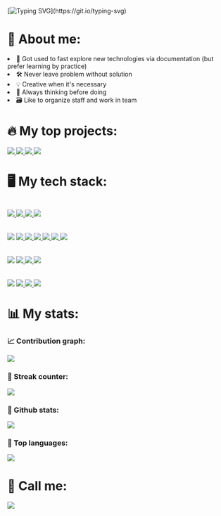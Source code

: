 [![Typing SVG](https://readme-typing-svg.herokuapp.com?font=Fira+Code&size=38&duration=4200&pause=49&color=FFFFFF&background=831010&center=true&vCenter=true&width=1000&height=300&lines=Hello%2C+my+name+is+Michael+Goldberg!;Welcome+to+my+GitHub+profile!)](https://git.io/typing-svg)

<h1>💁 About me: </h1>

 <li>📃 Got used to fast explore new technologies via documentation (but prefer learning by practice) </li> 

 <li>🛠️ Never leave problem without solution </li>
 
 <li>💡 Creative when it's necessary </li>
 
 <li>🤔 Always thinking before doing </li>
 
 <li>🗃️ Like to organize staff and work in team </li>

<h1>🔥 My top projects: </h1>

<a href="https://github.com/An9rewRyan/Securepass-project">
 <img src="https://github-readme-stats.vercel.app/api/pin/?username=An9rewRyan&repo=Securepass-project&bg_color=0d1117&icon_color=E50914&text_color=ffffff&title_color=ffffff&hide_border=true">
</a>

<a href="https://github.com/An9rewRyan/Gamers-Gazette-golang-backend-api">
 <img src="https://github-readme-stats.vercel.app/api/pin/?username=An9rewRyan&repo=Gamers-Gazette-golang-backend-api&bg_color=0d1117&icon_color=E50914&text_color=ffffff&title_color=ffffff&hide_border=true">
</a>  

<a href="https://github.com/An9rewRyan/Gamers-Gazette-frontend-react">
 <img src="https://github-readme-stats.vercel.app/api/pin/?username=An9rewRyan&repo=Gamers-Gazette-frontend-react&bg_color=0d1117&icon_color=E50914&text_color=ffffff&title_color=ffffff&hide_border=true">
</a>

<a href="https://github.com/An9rewRyan/golang_game_news_parser">
 <img src="https://github-readme-stats.vercel.app/api/pin/?username=An9rewRyan&repo=golang_game_news_parser&bg_color=0d1117&icon_color=E50914&text_color=ffffff&title_color=ffffff&hide_border=true">
</a>

<h1>🖥️ My tech stack: </h1>
</br>
<a href="https://www.postgresql.org/">
 <img src="https://img.shields.io/badge/postgres-%23316192.svg?style=for-the-badge&logo=postgresql&logoColor=white">
</a>

<a href="https://www.docker.com/"> 
 <img src="https://img.shields.io/badge/docker-%230db7ed.svg?style=for-the-badge&logo=docker&logoColor=white">
</a>

<a href="https://www.github.com/">
 <img src="https://img.shields.io/badge/git-%23F05033.svg?style=for-the-badge&logo=git&logoColor=white">
</a>

<a href ="https://ubuntu.com/blog/tag/ubuntu-20-04">
 <img src="https://img.shields.io/badge/Ubuntu-E95420?style=for-the-badge&logo=ubuntu&logoColor=white">
</a>

</br>
</br>
</br>

<img src="https://img.shields.io/badge/python-3670A0?style=for-the-badge&logo=python&logoColor=ffdd54">
<a href="https://www.djangoproject.com/">
 <img src="https://img.shields.io/badge/django-%23092E20.svg?style=for-the-badge&logo=django&logoColor=white">
</a>

<a href="https://www.django-rest-framework.org/">
 <img src="https://img.shields.io/badge/DJANGO-REST-ff1709?style=for-the-badge&logo=django&logoColor=white&color=ff1709&labelColor=gray">
</a>

<a href="https://selenium-python.readthedocs.io/">
 <img src="https://img.shields.io/badge/-selenium-%43B02A?style=for-the-badge&logo=selenium&logoColor=white">
</a>

<a href="https://channels.readthedocs.io/en/stable/">
 <img src="https://img.shields.io/badge/Django_Channels-v3.0.5-5d8d5d">
</a>

<a href="https://django-allauth.readthedocs.io/en/latest/">
 <img src="https://img.shields.io/badge/Django_Allauth-v0.43.0-b4d6ad">
</a>

<a href="https://scrapy.org/">
 <img src="https://img.shields.io/badge/scrapy-v2.6.2-green">
</a>

</br>
</br>
</br>
<img src="https://img.shields.io/badge/go-%2300ADD8.svg?style=for-the-badge&logo=go&logoColor=white">
<a href="https://github.com/gorilla/mux">
 <img src="https://img.shields.io/badge/gorilla%2Fmux-v1.8.0-3a95a8">
</a>

<a href="https://github.com/antchfx/htmlquery">
 <img src="https://img.shields.io/badge/Htmlquery-v1.2.4-4fa8e0">
 </a>
 
<a href="https://github.com/JackC/pgx">
 <img src="https://img.shields.io/badge/pgx-v4.14.0-8cefff">
</a>
</br>
</br>
</br>

<img src="https://img.shields.io/badge/javascript-%23323330.svg?style=for-the-badge&logo=javascript&logoColor=%23F7DF1E">
<a href="https://reactjs.org/">
 <img src="https://img.shields.io/badge/react-%2320232a.svg?style=for-the-badge&logo=react&logoColor=%2361DAFB">
</a>             

<a href="https://expressjs.com/">
 <img src="https://img.shields.io/badge/express.js-%23404d59.svg?style=for-the-badge&logo=express&logoColor=%2361DAFB">
</a>

<a href="https://www.npmjs.com/package/puppeteer">
 <img src="https://img.shields.io/badge/puppeteer-v13.5.2-a70b0b">
</a>



<h1>📊 My stats: </h1>

<h3>📈 Contribution graph:  </h3>
<img src = "https://activity-graph.herokuapp.com/graph?username=An9rewRyan&line=E50914&theme=github&bg_color=0d1117&hide_border=true&hide_title=true">

<h3>🌟 Streak counter: </h3>
<img src = "https://streak-stats.demolab.com/?user=An9rewRyan&theme=dark&hide_border=true&background=0d1117&ring=E50914&fire=E50914&currStreakLabel=ffffff">

<h3>💾 Github stats: </h3>
<img src = "https://github-readme-stats.vercel.app/api?username=An9rewRyan&show_icons=true&bg_color=0d1117&text_color=ffffff&title_color=E50914&icon_color=E50914&hide_border=true&hide_title=true">

<h3>🤖 Top languages: </h3>
<img src = "https://github-readme-stats.vercel.app/api/top-langs/?username=An9rewRyan&layout=compact&hide_border=true&bg_color=0d1117&text_color=ffffff&title_color=ffffff">

<h1>🤙 Call me:</h1>
<a href="https://t.me/Michael_J_Goldberg">
 <img src="https://img.shields.io/badge/Telegram-2CA5E0?style=for-the-badge&logo=telegram&logoColor=white">
</a>
